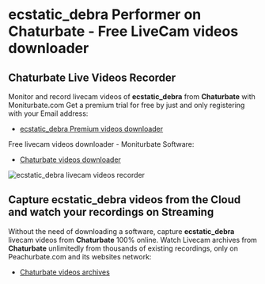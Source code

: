 # ecstatic_debra Performer on Chaturbate - Free LiveCam videos downloader

## Chaturbate Live Videos Recorder

Monitor and record livecam videos of **ecstatic_debra** from **Chaturbate** with Moniturbate.com
Get a premium trial for free by just and only registering with your Email address:
* [ecstatic_debra Premium videos downloader](https://moniturbate.com/request-demo-licence-key.html)

Free livecam videos downloader - Moniturbate Software:
* [Chaturbate videos downloader](https://moniturbate.com/moniturbate-download-software.html)

![ecstatic_debra livecam videos recorder](https://peachurnet.com/templates/moniturbate-software.png)


## Capture ecstatic_debra videos from the Cloud and watch your recordings on Streaming

Without the need of downloading a software, capture **ecstatic_debra** livecam videos from **Chaturbate** 100% online.
Watch Livecam archives from **Chaturbate** unlimitedly from thousands of existing recordings, only on Peachurbate.com and its websites network:
* [Chaturbate videos archives](https://peachurnet.com/)